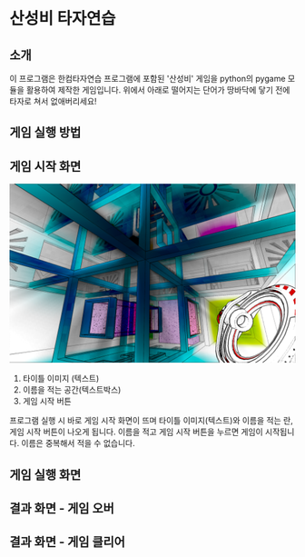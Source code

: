 # 산성비 타자연습

## 소개
이 프로그램은 한컴타자연습 프로그램에 포함된 '산성비' 게임을 python의 pygame 모듈을 활용하여 제작한 게임입니다. 위에서 아래로 떨어지는 단어가 땅바닥에 닿기 전에 타자로 쳐서 없애버리세요!

## 게임 실행 방법


## 게임 시작 화면
![게임 시작 화면 스크린샷](./screenshots/start.png)

1. 타이틀 이미지 (텍스트)
2. 이름을 적는 공간(텍스트박스)
3. 게임 시작 버튼

프로그램 실행 시 바로 게임 시작 화면이 뜨며 타이틀 이미지(텍스트)와 이름을 적는 란, 게임 시작 버튼이 나오게 됩니다. 이름을 적고 게임 시작 버튼을 누르면 게임이 시작됩니다. 이름은 중복해서 적을 수 없습니다.

## 게임 실행 화면

## 결과 화면 - 게임 오버

## 결과 화면 - 게임 클리어